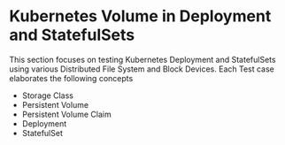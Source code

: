 # Kubernetes Volume in Deployment and StatefulSets

This section focuses on testing Kubernetes Deployment and StatefulSets using various Distributed File System and Block Devices. Each Test case elaborates the following concepts

- Storage Class
- Persistent Volume
- Persistent Volume Claim
- Deployment 
- StatefulSet

